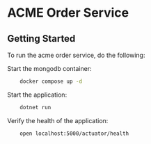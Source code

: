 # ACME Order Service

## Getting Started

To run the acme order service, do the following:

Start the mongodb container:

```bash
    docker compose up -d
```

Start the application:

```bash
    dotnet run
```

Verify the health of the application:

```bash
    open localhost:5000/actuator/health
```